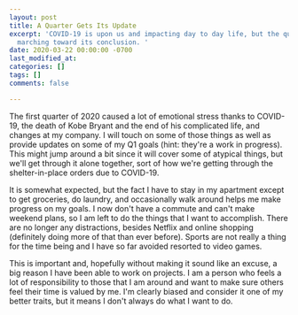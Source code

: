 ```yaml
---
layout: post
title: A Quarter Gets Its Update
excerpt: 'COVID-19 is upon us and impacting day to day life, but the quarter is still
  marching toward its conclusion. '
date: 2020-03-22 00:00:00 -0700
last_modified_at: 
categories: []
tags: []
comments: false

---
```

The first quarter of 2020 caused a lot of emotional stress thanks to COVID-19, the death of Kobe Bryant and the end of his complicated life, and changes at my company. I will touch on some of those things as well as provide updates on some of my Q1 goals (hint: they're a work in progress). This might jump around a bit since it will cover some of atypical things, but we'll get through it alone together, sort of how we're getting through the shelter-in-place orders due to COVID-19.

It is somewhat expected, but the fact I have to stay in my apartment except to get groceries, do laundry, and occasionally walk around helps me make progress on my goals. I now don't have a commute and can't make weekend plans, so I am left to do the things that I want to accomplish. There are no longer any distractions, besides Netflix and online shopping (definitely doing more of that than ever before). Sports are not really a thing for the time being and I have so far avoided resorted to video games. 

This is important and, hopefully without making it sound like an excuse, a big reason I have been able to work on projects. I am a person who feels a lot of responsibility to those that I am around and want to make sure others feel their time is valued by me. I'm clearly biased and consider it one of my better traits, but it means I don't always do what I want to do. 